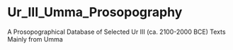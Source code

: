 # Ur_III_Umma_Prosopography
A Prosopographical Database of Selected Ur III (ca. 2100-2000 BCE) Texts Mainly from Umma
